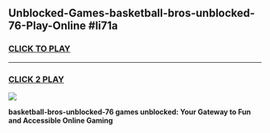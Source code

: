 
## Unblocked-Games-basketball-bros-unblocked-76-Play-Online #li71a
<h3>
<a href="https://news.freeplayer.one?title=basketball-bros-unblocked-76&ref=3">CLICK TO PLAY</a></h3>
<hr>

<h3>
<a href="https://news.freeplayer.one?title=basketball-bros-unblocked-76&ref=3">CLICK 2 PLAY</a>
  
</h3>

<a href="https://news.freeplayer.one?title=basketball-bros-unblocked-76&ref=3"><img src="https://clearcache.store/games.png"></a>


**basketball-bros-unblocked-76 games unblocked: Your Gateway to Fun and Accessible Online Gaming**

